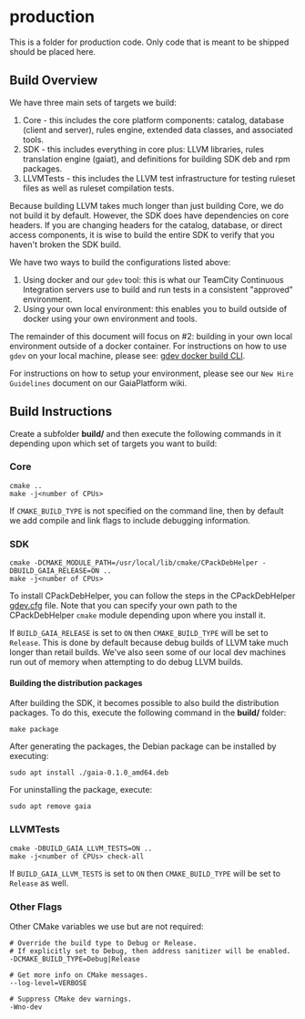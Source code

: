 # production
This is a folder for production code. Only code that is meant to be shipped should be placed here.

## Build Overview
We have three main sets of targets we build:
1. Core - this includes the core platform components:  catalog, database (client and server), rules engine, extended data classes, and associated tools.
1. SDK - this includes everything in core plus: LLVM libraries, rules translation engine (gaiat), and definitions for building SDK deb and rpm packages.
1. LLVMTests - this includes the LLVM test infrastructure for testing ruleset files as well as ruleset compilation tests.

Because building LLVM takes much longer than just building Core, we do not build it by default.  However, the SDK does have dependencies on core headers.  If you are changing headers for the catalog, database, or direct access components, it is wise to build the entire SDK to verify that you haven't broken the SDK build.

We have two ways to build the configurations listed above:
1. Using docker and our `gdev` tool: this is what our TeamCity Continuous Integration servers use to build and run tests in a consistent "approved" environment.
1. Using your own local environment:  this enables you to build outside of docker using your own environment and tools.

The remainder of this document will focus on #2:  building in your own local environment outside of a docker container.  For instructions on how to use `gdev` on your local machine, please see: [gdev docker build CLI](https://github.com/gaia-platform/GaiaPlatform/blob/master/dev_tools/gdev/README.md).

For instructions on how to setup your environment, please see our `New Hire Guidelines` document on our GaiaPlatform wiki.

## Build Instructions
Create a subfolder **build/** and then execute the following commands in it depending upon which set of targets you want to build:

### Core
```
cmake ..
make -j<number of CPUs>
```
If `CMAKE_BUILD_TYPE` is not specified on the command line, then by default we add compile and link flags to include debugging information.

### SDK
```
cmake -DCMAKE_MODULE_PATH=/usr/local/lib/cmake/CPackDebHelper -DBUILD_GAIA_RELEASE=ON ..
make -j<number of CPUs>
```
To install CPackDebHelper, you can follow the steps in the CPackDebHelper [gdev.cfg](https://github.com/gaia-platform/GaiaPlatform/blob/master/third_party/production/CPackDebHelper/gdev.cfg) file. Note that you can specify your own path to the CPackDebHelper `cmake` module depending upon where you install it.

If `BUILD_GAIA_RELEASE` is set to `ON` then `CMAKE_BUILD_TYPE` will be set to `Release`. This is done by default because debug builds of LLVM take much longer than retail builds.  We've also seen some of our local dev machines run out of memory when attempting to do debug LLVM builds.

#### Building the distribution packages

After building the SDK, it becomes possible to also build the distribution packages. To do this, execute the following command in the **build/** folder:

```
make package
```

After generating the packages, the Debian package can be installed by executing:

```
sudo apt install ./gaia-0.1.0_amd64.deb
```

For uninstalling the package, execute:

```
sudo apt remove gaia
```

### LLVMTests
```
cmake -DBUILD_GAIA_LLVM_TESTS=ON ..
make -j<number of CPUs> check-all
```

If `BUILD_GAIA_LLVM_TESTS` is set to `ON` then `CMAKE_BUILD_TYPE` will be set to `Release` as well.

### Other Flags
Other CMake variables we use but are not required:

```
# Override the build type to Debug or Release.
# If explicitly set to Debug, then address sanitizer will be enabled.
-DCMAKE_BUILD_TYPE=Debug|Release

# Get more info on CMake messages.
--log-level=VERBOSE

# Suppress CMake dev warnings.
-Wno-dev
```
